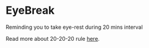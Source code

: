 # EyeBreak
Reminding you to take eye-rest during 20 mins interval

Read more about 20-20-20 rule [here](https://opto.ca/health-library/the-20-20-20-rule).
